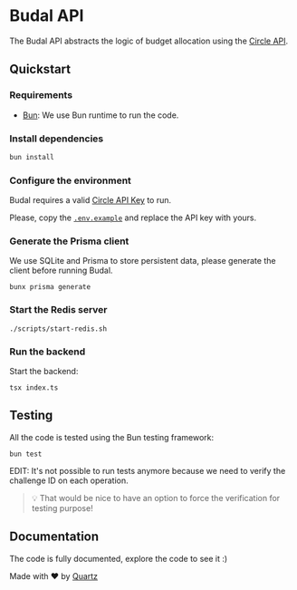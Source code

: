 # Budal API

The Budal API abstracts the logic of budget allocation using the [Circle API](https://developers.circle.com/).

## Quickstart

### Requirements

-  [Bun](https://bun.sh/): We use Bun runtime to run the code.

### Install dependencies

```bash
bun install
```

### Configure the environment

Budal requires a valid [Circle API Key](https://developers.circle.com/w3s/docs/circle-developer-account) to run.

Please, copy the [`.env.example`](./.env.example) and replace the API key with yours.

### Generate the Prisma client

We use SQLite and Prisma to store persistent data, please generate the client before running Budal.

```shell
bunx prisma generate
```

### Start the Redis server

```
./scripts/start-redis.sh
```

### Run the backend

Start the backend:

```shell
tsx index.ts
```

## Testing

All the code is tested using the Bun testing framework:

```shell
bun test
```

EDIT: It's not possible to run tests anymore because we need to verify the challenge ID on each operation.

> 💡 That would be nice to have an option to force the verification for testing purpose!

## Documentation

The code is fully documented, explore the code to see it :)

Made with ❤️ by [Quartz](https://www.quartz.technology/)